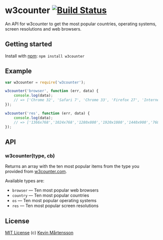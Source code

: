 # w3counter [![Build Status](https://travis-ci.org/kevva/w3counter.png?branch=master)](http://travis-ci.org/kevva/w3counter)

An API for w3counter to get the most popular countries, operating systems, screen
resolutions and web browsers.

## Getting started

Install with [npm](https://npmjs.org/package/w3counter): `npm install w3counter`

## Example

```js
var w3counter = require('w3counter');

w3counter('browser', function (err, data) {
    console.log(data);
    // => ['Chrome 32', 'Safari 7', 'Chrome 33', 'Firefox 27', 'Internet Explorer 11', 'Firefox 26', 'Internet Explorer 8', 'Safari 6', 'Android 4', 'Internet Explorer 10']
});

w3counter('res', function (err, data) {
    console.log(data);
    // => ['1366x768','1024x768','1280x800','1920x1080','1440x900','768x1024', '1280x1024','1600x900','320x480','320x568']
});
```

## API

### w3counter(type, cb)

Returns an array with the ten most popular items from the type you provided from
[w3counter.com](http://www.w3counter.com/globalstats.php).

Available types are:

* `browser` — Ten most popular web browsers
* `country` — Ten most popular countries
* `os` — Ten most popular operating systems
* `res` — Ten most popular screen resolutions

## License

[MIT License](http://en.wikipedia.org/wiki/MIT_License) (c) [Kevin Mårtensson](https://github.com/kevva)
